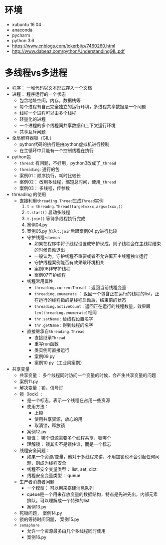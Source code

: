 # 环境
- xubuntu 16.04
- anaconda
- pycharm
- python 3.6
- https://www.cnblogs.com/jokerbj/p/7460260.html
- http://www.dabeaz.com/python/UnderstandingGIL.pdf
# 多线程vs多进程
- 程序： 一堆代码以文本形式存入一个文档
- 进程： 程序运行的一个状态
    - 包含地址空间，内存，数据栈等
    - 每个进程有自己完全独立的运行环境，多进程共享数据是一个问题
    - 线程一个进程可以由多个线程
    - 轻量化的进程
    - 一个进程的多个线程间共享数据和上下文运行环境
    - 共享互斥问题
- 全局解释器锁（GIL）
    - python代码的执行是由python虚拟机进行控制
    - 在主循环中只能有一个控制线程在执行
- python包
    - `thread`: 有问题，不好用，python3改成了`_thread`
    - `threading`: 通行的包
    - 案例01：顺序执行，耗时比较长
    - 案例02： 改用多线程，缩短总时间，使用`_thread`
    - 案例03： 多线程，传参数
- threading 的使用
    - 直接利用`threading.Thread`生成`Thread`实例
        1. `t = threadng.Thread(target=xxx,args=(xxx,))`
        2. `t.start()` 启动多线程
        3. `t.join()` 等待多线程执行完成
        4. 案例04.py
        5. 案例05.py 加入`t.join`后跟案例04.py进行比较
        - 守护线程-`daemon`
            - 如果在程序中将子线程设置成守护现成，则子线程会在主线程结束的时候自动退出
            - 一般认为，守护线程不重要或者不允许离开主线程独立运行
            - 守护线程案例能否有效果跟环境相关
            - 案例06非守护线程
            - 案例07守护线程
        - 线程常用属性
            - `threading.currentThread` ：返回当前线程变量
            - `threading.enumerate` ： 返回一个包含正在运行的线程的list，正在运行的线程指的是线程启动后，结束前的状态
            - `threading.activeCount` : 返回正在运行的线程数量，效果跟 `len(threading.enumerate)`相同
            - `thr.setName` : 给线程设置名字
            - `thr.getName` : 得到线程的名字
        - 直接继承自`threading.Thread`
            - 直接继承`Thread`
            - 重写run函数
            - 类实例可直接运行
            - 案例09.py
            - 案例10.py（工业风案例）
- 共享变量
    - 共享变量： 多个线程同时访问一个变量的时候，会产生共享变量的问题
    - 案例11.py
    - 解决变量：锁，信号灯
    - 锁（lock）:
        - 是一个标志，表示一个线程在占用一些资源
        - 使用方法：
            - 上锁
            - 使用共享资源，放心的用
            - 取消锁，释放锁
        - 案例12.py
        - 锁谁： 哪个资源需要多个线程共享，锁哪个
        - 理解锁： 锁其实不是锁住谁，而是一个标志
    - 线程安全问题：
        - 如果一个资源/变量，他对于多线程来讲，不用加锁也不会引起任何问题，则成为线程安全
        - 线程不安全变量类型： list, set, dict
        - 线程安全变量类型： queue
    - 生产者消费者问题
        - 一个模型： 可以用来搭建消息队列
        - queue是一个用来存放变量的数据结构，特点是先进先出，内部元素排队，可以理解成一个特殊的list
        - 案例13.py
    - 死锁问题， 案例14.py
    - 锁的等待时间问题， 案例15.py
    - `semaphore`
        - 允许一个资源最多由几个多线程同时使用
        - 案例16.py
        
        
    